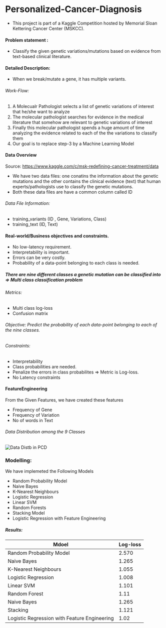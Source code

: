 # Personalized-Cancer-Diagnosis

* This project is part of a Kaggle Competition hosted by Memorial Sloan Kettering Cancer Center (MSKCC). 
 
#### Problem statement : 
* Classify the given genetic variations/mutations based on evidence from text-based clinical literature.

#### Detailed Description:

* When we break/mutate a gene, it has multiple variants.
###### Work-Flow:
1. A Molecualr Pathologist selects a list of genetic variations of interest that he/she want to analyze
2. The molecular pathologist searches for evidence in the medical literature that somehow are relevant to genetic variations of interest
3. Finally this molecular pathologist spends a huge amount of time analyzing the evidence related to each of the the variations to classify them
4. Our goal is to replace step-3 by a Machine Learning Model

#### Data Overview
Source: https://www.kaggle.com/c/msk-redefining-cancer-treatment/data
* We have two data files: one conatins the information about the genetic mutations and the other contains the clinical evidence (text) that human experts/pathologists use to classify the genetic mutations.
* Both these data files are have a common column called ID
###### Data File Information: 
* training_variants (ID , Gene, Variations, Class)
* training_text (ID, Text)

#### Real-world/Business objectives and constraints.
* No low-latency requirement.
* Interpretability is important.
* Errors can be very costly.
* Probability of a data-point belonging to each class is needed.
##### There are nine different classes a genetic mutation can be classified into => Multi class classification problem

###### Metrics:
* Multi class log-loss
* Confusion matrix
###### Objective: Predict the probability of each data-point belonging to each of the nine classes.

###### Constraints:

* Interpretability 
* Class probabilities are needed.
* Penalize the errors in class probabilites => Metric is Log-loss.
* No Latency constraints

#### FeatureEngineering
From the Given Features, we have created these features
* Frequency of Gene
* Frequency of Variation
* No of words in Text

###### Data Distribution among the 9 Classes
![Data Distb in PCD](https://user-images.githubusercontent.com/42597977/139613640-8a8ccc7d-f07f-4b80-a7d9-6a39c7d53d43.png)


### Modelling:

We have implemeted the Following Models
* Random Probability Model
* Naive Bayes
* K-Nearest Neighbours
* Logistic Regression
* Linear SVM
* Random Forests
* Stacking Model
* Logistic Regression with Feature Engineering

##### Results:

| Mdoel | Log-loss |
| --- | --- |
| Random Probability Model | 2.570 |
| Naive Bayes | 1.265 |
| K-Nearest Neighbours | 1.055 |
| Logistic Regression | 1.008 |
| Linear SVM | 1.101 |
| Random Forest | 1.11 |
| Naive Bayes | 1.265 |
| Stacking | 1.121 |
| Logistic Regression with Feature Engineering | 1.02 |
